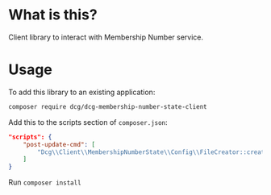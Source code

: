 # What is this?

Client library to interact with Membership Number service.

# Usage

To add this library to an existing application: 

```bash
composer require dcg/dcg-membership-number-state-client
``` 

Add this to the scripts section of `composer.json`: 
```json
"scripts": {
    "post-update-cmd": [
        "Dcg\\Client\\MembershipNumberState\\Config\\FileCreator::createConfigFile",        
    ]
}
```

Run `composer install`